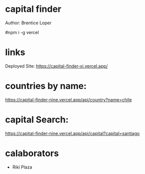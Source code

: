 # capital finder
Author: Brentice Loper

#npm i -g vercel

# links
Deployed Site: https://capital-finder-xi.vercel.app/

# countries by name:

https://capital-finder-nine.vercel.app/api/country?name=chile

# capital Search:
https://capital-finder-nine.vercel.app/api/capital?capital=santiago

# calaborators 
- Riki Plaza